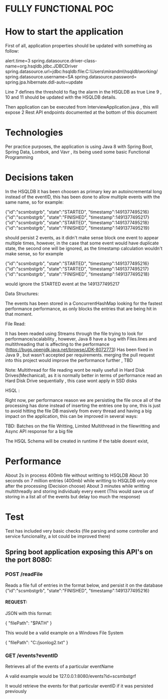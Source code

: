 # FULLY FUNCTIONAL POC

# How to start the application

First of all, application properties should be updated with something as follow:

alert.time=3
spring.datasource.driver-class-name=org.hsqldb.jdbc.JDBCDriver
spring.datasource.url=jdbc:hsqldb:file:C:\\Users\\mirandm\\hsqldb\\working/
spring.datasource.username=SA
spring.datasource.password=
spring.jpa.hibernate.ddl-auto=update

Line 7 defines the threshold to flag the alarm in the HSQLDB as true
Line 9 , 10 and 11 should be updated with the HSQLDB details.


Then application can be executed from InterviewApplication.java , this will expose 2 Rest API endpoints documented 
at the bottom of this document

# Technologies
Per practice purposes, the application is using Java 8 with Spring Boot, Spring Data, Lombok, and Vavr ,
its being used some basic Functional Programming 

# Decisions taken

In the HSQLDB it has been choosen as primary key an autoincremental long instead of the eventID, this has been done to allow multiple
events with the same name, so for example:

{"id":"scsmbstgrb", "state":"STARTED", "timestamp":1491377495216}
{"id":"scsmbstgrb", "state":"FINISHED", "timestamp":1491377495217}
{"id":"scsmbstgrb", "state":"STARTED", "timestamp":1491377495218}
{"id":"scsmbstgrb", "state":"FINISHED", "timestamp":1491377495219}

should persist 2 events, as it didn't make sense block one event to appear multiple times, however, in the case that some event would 
have duplicate state, the second one will be ignored, as the timestamp calculation wouldn't make sense, so for example

{"id":"scsmbstgrb", "state":"STARTED", "timestamp":1491377495216}
{"id":"scsmbstgrb", "state":"STARTED", "timestamp":1491377495217}
{"id":"scsmbstgrb", "state":"FINISHED", "timestamp":1491377495218}

would ignore the STARTED event at the 1491377495217



Data Structures:

The events has been stored in a ConcurrentHashMap looking for the fastest performance performance,
as only blocks the entries that are being hit in that moment.


File Read:

It has been readed using Streams through the file trying to look for performance/scalability , however, Java 8 have a bug with 
Files.lines and multithreading that is affecting to the performance (https://bugs.openjdk.java.net/browse/JDK-8072773) Has been fixed in 
Java 9 , but wasn't accepted per requirements. merging the pull request into this project would improve the performance further , TBD

Note: Multithread for file reading wont be really usefull in Hard Disk Drives(Mechanical), as it is normally better in terms of performance read an
Hard Disk Drive sequentially , this case wont apply in SSD disks

HSQL :

Right now, per performance reason we are persisting the file once all of the processing has done instead of inserting the entries one 
by one, this is just to avoid hitting the file DB masively from every thread and having a big impact on the application, this can be improved in several ways:

TBD: Batches on the file Writting, Limited Multithread in the filewritting and Async API response for a big file

The HSQL Schema will be created in runtime if the table doesnt exist, 


# Performance
About 2s in process 400mb file without writting to HSQLDB
About 30 seconds on 7 million entries (400mb)  while writting to HSQLDB only once after the processing (Decision choose)
About 3 minutes while writting multithreadly and storing individualy every event (This would save us 
of storing in a list all of the events but delay too much the response)


# Test

Test has included very basic checks (file parsing and some controller and service funcionality, a lot could be improved there)






## Spring boot application exposing this API's on the port 8080:

### POST /readFile ###

Reads a file full of entries in the format below, and persist it on the database
{"id":"scsmbstgrb", "state":"FINISHED", "timestamp":1491377495216}

#### REQUEST:
JSON with this format: 

{
  "filePath": "$PATH"
}

This would be a valid example on a Windows File System

{
  "filePath": "C:/jsonlog2.txt"
}


### GET /events?eventID ###
Retrieves all of the events of a particular eventName

A valid example would be 
127.0.0.1:8080/events?id=scsmbstgrf

It would retrieve the events for that particular eventID if it was persisted previously




